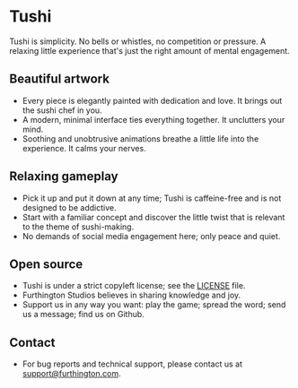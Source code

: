 # Tushi

Tushi is simplicity. No bells or whistles, no competition or pressure. A relaxing little experience that's just the right amount of mental engagement.

## Beautiful artwork
- Every piece is elegantly painted with dedication and love. It brings out the sushi chef in you.
- A modern, minimal interface ties everything together. It unclutters your mind.
- Soothing and unobtrusive animations breathe a little life into the experience. It calms your nerves.

## Relaxing gameplay
- Pick it up and put it down at any time; Tushi is caffeine-free and is not designed to be addictive.
- Start with a familiar concept and discover the little twist that is relevant to the theme of sushi-making.
- No demands of social media engagement here; only peace and quiet.

## Open source
- Tushi is under a strict copyleft license; see the
[LICENSE](https://github.com/furthington/tushi/blob/master/LICENSE) file.
- Furthington Studios believes in sharing knowledge and joy.
- Support us in any way you want: play the game; spread the word; send us a message; find us on Github.

## Contact
- For bug reports and technical support, please contact us at support@furthington.com.
